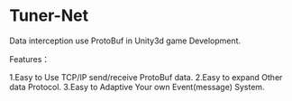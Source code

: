Tuner-Net
=========

Data interception use ProtoBuf in Unity3d game Development. 

Features：

1.Easy to Use TCP/IP send/receive ProtoBuf data.
2.Easy to expand Other data Protocol.
3.Easy to Adaptive Your own Event(message) System.
